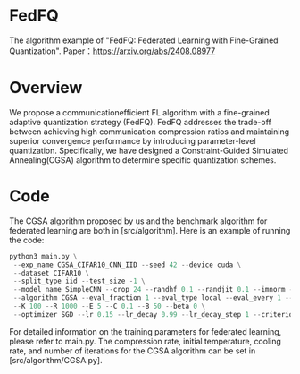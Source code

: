 # FedFQ
The algorithm example of "FedFQ: Federated Learning with Fine-Grained Quantization". Paper：https://arxiv.org/abs/2408.08977
# Overview 
We propose a communicationefficient FL algorithm with a fine-grained adaptive quantization strategy (FedFQ). FedFQ addresses the trade-off between achieving high communication compression ratios and
maintaining superior convergence performance by introducing parameter-level quantization.  Specifically, we have designed a Constraint-Guided Simulated Annealing(CGSA) algorithm to determine specific quantization schemes.
# Code
The CGSA algorithm proposed by us and the benchmark algorithm for federated learning are both in [src/algorithm]. Here is an example of running the code:
   ```python
python3 main.py \
    --exp_name CGSA_CIFAR10_CNN_IID --seed 42 --device cuda \
    --dataset CIFAR10 \
    --split_type iid --test_size -1 \
    --model_name SimpleCNN --crop 24 --randhf 0.1 --randjit 0.1 --imnorm --hidden_size 64 \
    --algorithm CGSA --eval_fraction 1 --eval_type local --eval_every 1 --eval_metrics acc1 acc5 \
    --K 100 --R 1000 --E 5 --C 0.1 --B 50 --beta 0 \
    --optimizer SGD --lr 0.15 --lr_decay 0.99 --lr_decay_step 1 --criterion CrossEntropyLoss
```
For detailed information on the training parameters for federated learning, please refer to main.py. The compression rate, initial temperature, cooling rate, and number of iterations for the CGSA algorithm can be set in [src/algorithm/CGSA.py].

